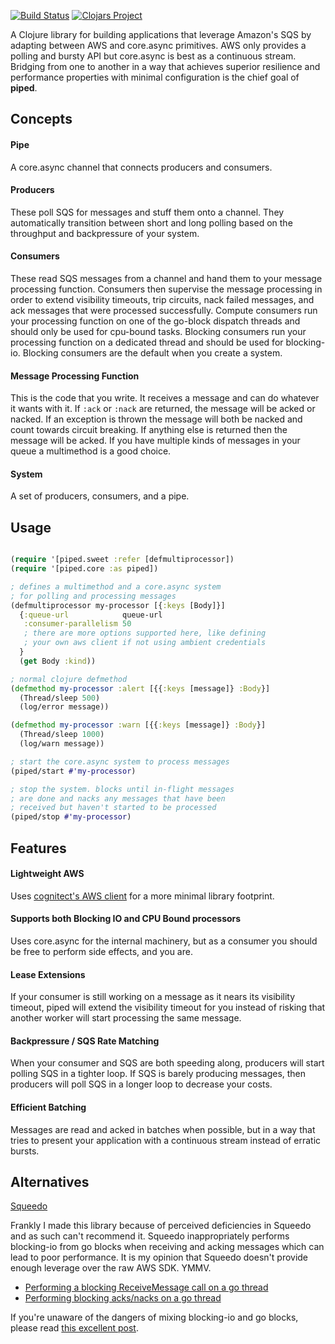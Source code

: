 [![Build Status](https://travis-ci.com/rutledgepaulv/piped.svg?branch=master)](https://travis-ci.com/rutledgepaulv/piped)
[![Clojars Project](https://img.shields.io/clojars/v/org.clojars.rutledgepaulv/piped.svg)](https://clojars.org/org.clojars.rutledgepaulv/piped)

A Clojure library for building applications that leverage Amazon's SQS by adapting between AWS and core.async primitives. 
AWS only provides a polling and bursty API but core.async is best as a continuous stream. Bridging from one to another in 
a way that achieves superior resilience and performance properties with minimal configuration is the chief goal 
of **piped**.

## Concepts

#### Pipe

A core.async channel that connects producers and consumers.

#### Producers

These poll SQS for messages and stuff them onto a channel. They automatically transition between
short and long polling based on the throughput and backpressure of your system.

#### Consumers

These read SQS messages from a channel and hand them to your message processing function. Consumers 
then supervise the message processing in order to extend visibility timeouts, trip circuits, 
nack failed messages, and ack messages that were processed successfully. Compute consumers 
run your processing function on one of the go-block dispatch threads and should only be used for 
cpu-bound tasks. Blocking consumers run your processing function on a dedicated thread and should 
be used for blocking-io. Blocking consumers are the default when you create a system.

#### Message Processing Function

This is the code that you write. It receives a message and can do whatever it wants with it. 
If `:ack` or `:nack` are returned, the message will be acked or nacked. If an exception is thrown 
the message will both be nacked and count towards circuit breaking. If anything else is 
returned then the message will be acked. If you have multiple kinds of messages in your queue 
a multimethod is a good choice.

#### System

A set of producers, consumers, and a pipe.


## Usage

```clojure 

(require '[piped.sweet :refer [defmultiprocessor])
(require '[piped.core :as piped])

; defines a multimethod and a core.async system 
; for polling and processing messages
(defmultiprocessor my-processor [{:keys [Body]}]
  {:queue-url            queue-url
   :consumer-parallelism 50
   ; there are more options supported here, like defining
   ; your own aws client if not using ambient credentials
  }
  (get Body :kind))

; normal clojure defmethod
(defmethod my-processor :alert [{{:keys [message]} :Body}]
  (Thread/sleep 500)
  (log/error message))

(defmethod my-processor :warn [{{:keys [message]} :Body}]
  (Thread/sleep 1000)
  (log/warn message))

; start the core.async system to process messages
(piped/start #'my-processor)

; stop the system. blocks until in-flight messages
; are done and nacks any messages that have been
; received but haven't started to be processed
(piped/stop #'my-processor)

```

## Features

#### Lightweight AWS
Uses [cognitect's AWS client](https://github.com/cognitect-labs/aws-api) for a more minimal library footprint.

#### Supports both Blocking IO and CPU Bound processors
Uses core.async for the internal machinery, but as a consumer you should be free to perform side effects, and you are.

#### Lease Extensions
If your consumer is still working on a message as it nears its visibility timeout, piped will extend the visibility timeout
for you instead of risking that another worker will start processing the same message.

#### Backpressure / SQS Rate Matching
When your consumer and SQS are both speeding along, producers will start polling SQS in a tighter loop. If SQS is 
barely producing messages, then producers will poll SQS in a longer loop to decrease your costs.

#### Efficient Batching
Messages are read and acked in batches when possible, but in a way that tries to present your application with a continuous
stream instead of erratic bursts.


## Alternatives

[Squeedo](https://github.com/TheClimateCorporation/squeedo)

Frankly I made this library because of perceived deficiencies in Squeedo and as such can't recommend it.
Squeedo inappropriately performs blocking-io from go blocks when receiving and acking messages which can
lead to poor performance. It is my opinion that Squeedo doesn't provide enough leverage over the raw AWS SDK. 
YMMV.

- [Performing a blocking ReceiveMessage call on a go thread](https://github.com/TheClimateCorporation/squeedo/blob/master/src/com/climate/squeedo/sqs_consumer.clj#L34-L36)
- [Performing blocking acks/nacks on a go thread](https://github.com/TheClimateCorporation/squeedo/blob/master/src/com/climate/squeedo/sqs_consumer.clj#L87-L91)

If you're unaware of the dangers of mixing blocking-io and go blocks, please read [this excellent post](https://eli.thegreenplace.net/2017/clojure-concurrency-and-blocking-with-coreasync/).

